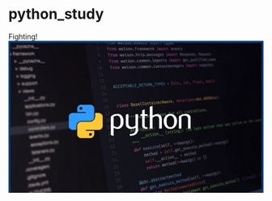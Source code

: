 # python_study
Fighting!
![image](https://github.com/LiuHH2018/python_study/blob/master/picture/5cbcf41dc296e801b2991aa13dc5edc.jpg)
